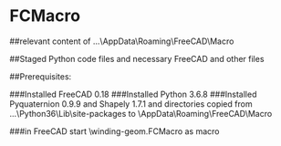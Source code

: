 # FCMacro
##relevant content of ...\AppData\Roaming\FreeCAD\Macro

##Staged Python code files and necessary FreeCAD and other files

##Prerequisites:

###Installed FreeCAD 0.18
###Installed Python 3.6.8
###Installed Pyquaternion 0.9.9 and Shapely 1.7.1 and directories copied from ...\Python36\Lib\site-packages to \AppData\Roaming\FreeCAD\Macro

###in FreeCAD start \winding-geom.FCMacro as macro


